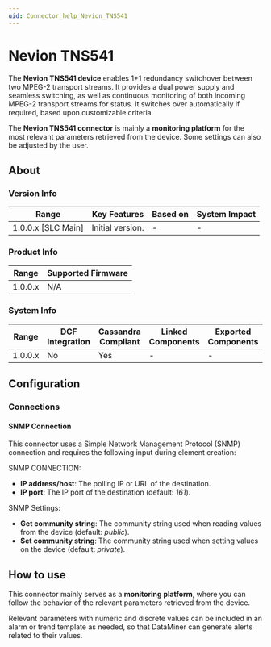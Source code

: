 ```yaml
---
uid: Connector_help_Nevion_TNS541
---
```


# Nevion TNS541

The **Nevion** **TNS541 device** enables 1+1 redundancy switchover between two MPEG-2 transport streams. It provides a dual power supply and seamless switching, as well as continuous monitoring of both incoming MPEG-2 transport streams for status. It switches over automatically if required, based upon customizable criteria.

The **Nevion TNS541 connector** is mainly a **monitoring platform** for the most relevant parameters retrieved from the device. Some settings can also be adjusted by the user.

## About

### Version Info

| Range                | Key Features     | Based on     | System Impact     |
|----------------------|------------------|--------------|-------------------|
| 1.0.0.x [SLC Main]   | Initial version. | -            | -                 |

### Product Info

| Range     | Supported Firmware     |
|-----------|------------------------|
| 1.0.0.x   | N/A                    |

### System Info

| Range     | DCF Integration     | Cassandra Compliant     | Linked Components     | Exported Components     |
|-----------|---------------------|-------------------------|-----------------------|-------------------------|
| 1.0.0.x   | No                  | Yes                     | -                     | -                       |

## Configuration

### Connections

#### SNMP Connection

This connector uses a Simple Network Management Protocol (SNMP) connection and requires the following input during element creation:

SNMP CONNECTION:

- **IP address/host**: The polling IP or URL of the destination.
- **IP port**: The IP port of the destination (default: *161*).

SNMP Settings:

- **Get community string**: The community string used when reading values from the device (default: *public*).
- **Set community string**: The community string used when setting values on the device (default: *private*).

## How to use

This connector mainly serves as a **monitoring platform**, where you can follow the behavior of the relevant parameters retrieved from the device.

Relevant parameters with numeric and discrete values can be included in an alarm or trend template as needed, so that DataMiner can generate alerts related to their values.
